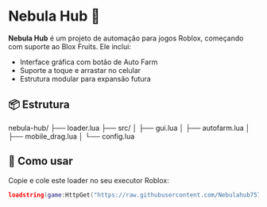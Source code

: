 # Nebula Hub 🌌

**Nebula Hub** é um projeto de automação para jogos Roblox, começando com suporte ao Blox Fruits. Ele inclui:

- Interface gráfica com botão de Auto Farm
- Suporte a toque e arrastar no celular
- Estrutura modular para expansão futura

## 📦 Estrutura

nebula-hub/ ├── loader.lua ├── src/ │ ├── gui.lua │ ├── autofarm.lua │ ├── mobile_drag.lua │ └── config.lua


## 🚀 Como usar

Copie e cole este loader no seu executor Roblox:

```lua
loadstring(game:HttpGet("https://raw.githubusercontent.com/Nebulahub757/nebula-hub/main/loader.lua"))()
